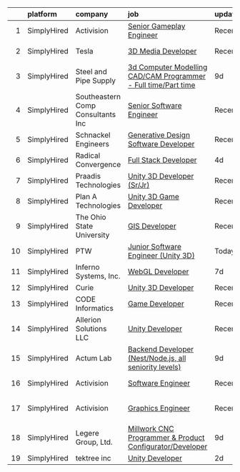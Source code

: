 

|    | platform    | company                           | job                                                                                                                                                                     | update_time   | location        |
|---:|:------------|:----------------------------------|:------------------------------------------------------------------------------------------------------------------------------------------------------------------------|:--------------|:----------------|
|  1 | SimplyHired | Activision                        | [Senior Gameplay Engineer](https://www.simplyhired.com/job/PKVT3OXz53M_wMVWhWgxG8uT1AIA8gkOOKz57WdB-6bmagpiClJmvA?q=3d+developer)                                       | Recently      | Carlsbad, CA    |
|  2 | SimplyHired | Tesla                             | [3D Media Developer](https://www.simplyhired.com/job/z1m_ZliKKIrYOQxoyuNlv5BTlbNmTu6Vn629wEoMDglY0nFAJv6HlQ?q=3d+developer)                                             | Recently      | Fremont, CA     |
|  3 | SimplyHired | Steel and Pipe Supply             | [3d Computer Modelling CAD/CAM Programmer - Full time/Part time](https://www.simplyhired.com/job/vupTMjZ1WP7e90gyOf_JVppcMrEwHsK7xUgK628qtRY8DBrfJgHmvg?q=3d+developer) | 9d            | Manhattan, KS   |
|  4 | SimplyHired | Southeastern Comp Consultants Inc | [Senior Software Engineer](https://www.simplyhired.com/job/G70lsQZudkg-ZL_LFx9GI16oCgvfswbkLvWII_7qzsmsnb_ZpkjuWQ?q=3d+developer)                                       | Recently      | Dahlgren, VA    |
|  5 | SimplyHired | Schnackel Engineers               | [Generative Design Software Developer](https://www.simplyhired.com/job/KE0-EPFCtTp8eniWTTdVA6iqehRWfXqNBvdE0wHECgCONieSBqtj5A?q=3d+developer)                           | Recently      | Omaha, NE       |
|  6 | SimplyHired | Radical Convergence               | [Full Stack Developer](https://www.simplyhired.com/job/VY-qwk_-zubrMSfb0KmRtoi9tUtyRQRN6BFN7XveFpqe70uYP1mJlw?q=3d+developer)                                           | 4d            | Remote          |
|  7 | SimplyHired | Praadis Technologies              | [Unity 3D Developer (Sr/Jr)](https://www.simplyhired.com/job/31hotB1dwgPWYBaitSQQZU9riUutiqrBqEYaldY05gk1bCzps8fI9g?q=3d+developer)                                     | Recently      | Princeton, NJ   |
|  8 | SimplyHired | Plan A Technologies               | [Unity 3D Game Developer](https://www.simplyhired.com/job/HPqFVoH6pbU6NpRJK6IgLvj9KoBQo3Pl0cyyojXEm84WcISE7oEoVQ?q=3d+developer)                                        | Recently      | Las Vegas, NM   |
|  9 | SimplyHired | The Ohio State University         | [GIS Developer](https://www.simplyhired.com/job/sQueSiZsPTGcpOyC-ePiSUJzqgEhSwUX-QrJWKBONnGj2yRrgYc6iQ?q=3d+developer)                                                  | Recently      | Columbus, OH    |
| 10 | SimplyHired | PTW                               | [Junior Software Engineer (Unity 3D)](https://www.simplyhired.com/job/1FLk4TzKqrC1oE9Vfi5XAxyoh5aYmlcOWt1ZWN_fagY5WP9iVmMbmA?q=3d+developer)                            | Today         | Remote          |
| 11 | SimplyHired | Inferno Systems, Inc.             | [WebGL Developer](https://www.simplyhired.com/job/kqsi566tISQsA3F5p_2RunzyeAAjQ51aB6kK12L19_AQGmdFUrI8KA?q=3d+developer)                                                | 7d            | Remote          |
| 12 | SimplyHired | Curie                             | [Unity 3D Developer](https://www.simplyhired.com/job/nZ2Ym30ykgJCOuKOjDUvIuHGfuJWRhVKs8xgfTdLiMfzh2fdPaP2Ug?q=3d+developer)                                             | Recently      | Remote          |
| 13 | SimplyHired | CODE Informatics                  | [Game Developer](https://www.simplyhired.com/job/xh0b1bwcTTdWdjTo6rG6pu_jTeStx37gq2x_A__dcCAtQViNWEfeEQ?q=3d+developer)                                                 | Recently      | Remote          |
| 14 | SimplyHired | Allerion Solutions LLC            | [Unity Developer](https://www.simplyhired.com/job/S55dcRKbB0sEWbdPiTlX5ydOfsH6v7II6IhY7STXV6kMYb9OvIWlPw?q=3d+developer)                                                | Recently      | Remote          |
| 15 | SimplyHired | Actum Lab                         | [Backend Developer (Nest/Node.js, all seniority levels)](https://www.simplyhired.com/job/MlltRbtZ6QgKSxqNAJF7Mn9-iB0Pbl5v8IkIx3eeJtvKh2K_W5xfoQ?q=3d+developer)         | 9d            | Austin, TX      |
| 16 | SimplyHired | Activision                        | [Software Engineer](https://www.simplyhired.com/job/jKWPTK7m6Mmh1Qm-8xuDi4xj4DaLSM1cUtXjICwXVUeVQLAirYtxBA?q=3d+developer)                                              | Recently      | Carlsbad, CA    |
| 17 | SimplyHired | Activision                        | [Graphics Engineer](https://www.simplyhired.com/job/3nyPrBR4XcW_YppdUw-1_9Upcw8ZgcTbievP1SqN2NedsDPSUwDrMg?q=3d+developer)                                              | Recently      | Los Angeles, CA |
| 18 | SimplyHired | Legere Group, Ltd.                | [Millwork CNC Programmer & Product Configurator/Developer](https://www.simplyhired.com/job/-5mocmYvyEeOhtaCBurUw7nxXH53xZUyPqPCt69B7w2qgjYdZ6DiPw?q=3d+developer)       | 9d            | Avon, CT        |
| 19 | SimplyHired | tektree inc                       | [Unity Developer](https://www.simplyhired.com/job/ooVGUC458663kvWm9jB-IroOp8z_7mBXEEhHfeTgVg26hhnWyu1vXg?q=3d+developer)                                                | 2d            | Remote          |